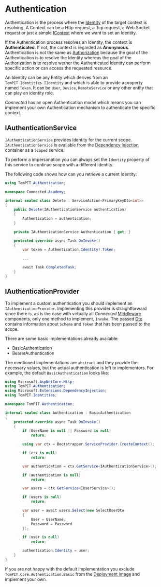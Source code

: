 # Authentication

Authentication is the process where the [Identity](../../Security/Identities.md) of the target context is resolving. A Context can be a Http request, a Tcp request, a Web Socket request or just a simple [IContext](../../ServiceLayer/IContext.md) where we want to set an Identity.

If the Authentication process resolves an Identity, the context is **Authenticated**. If not, the context is regarded as **Anonymous**. Authentication is not the same as [Authorization](../../Security/Authorization.md) because the goal of the Authentication is to resolve the Identity whereas the goal of the Authorization is to resolve wether the Authenticated Identity can perform specific action or can access the requested resource.

An Identity can be any Entity which derives from an `TomPIT.Identities.IIdentity` and which is able to provide a property named `Token`. It can be `User`, `Device`, `RemoteService` or any other entity that can play an identity role.

*Connected* has an open Authentication model which means you can implement your own Authentication mechanism to authenticate the specific context.

## IAuthenticationService

`IAuthenticationService` provides Identity for the current scope. `IAuthenticationService` is available from the [Dependency Injection](../DependencyInjection/README.md) container as a `Scoped` service.

To perform a impersonation you can always set the `Identity` property of this service to continue scope with a different Identity.

The following code shows how can you retrieve a current Identity:

```csharp
using TomPIT.Authentication;

namespace Connected.Academy;

internal sealed class Delete : ServiceAction<PrimaryKeyDto<int>>
{
	public Delete(IAuthenticationService authentication)
	{
		Authentication = authentication;
	}

	private IAuthenticationService Authentication { get; }

	protected override async Task OnInvoke()
	{
		var token = Authentication.Identity?.Token;

        ...

        await Task.CompletedTask;
	}
}
```

## IAuthenticationProvider

To implement a custom authentication you should implement an `IAuthenticationProvider`. Implementing this provider is straightforward since there is, as is the case with virtually all *Connected* [Middleware](../../ServiceLayer/Middleware.md) components, only one method to implement, `Invoke`. The passed [Dto](../Services/Dto.md) contains information about `Schema` and `Token` that has been passed to the scope.

There are some basic implementations already available:

- BasicAuthentication
- BearerAuthentication

The mentioned implementations are `abstract` and they provide the necessary values, but the actual authentication is left to implementors. For example, the default `BasicAuthentication` looks like:

```csharp
using Microsoft.AspNetCore.Http;
using TomPIT.Authentication;
using Microsoft.Extensions.DependencyInjection;
using TomPIT.Identities;

namespace TomPIT.Authentication;

internal sealed class Authentication : BasicAuthentication
{
	protected override async Task OnInvoke()
	{
		if (UserName is null || Password is null)
			return;

		using var ctx = Bootstrapper.ServiceProvider.CreateContext();

		if (ctx is null)
			return;

		var authentication = ctx.GetService<IAuthenticationService>();

		if (authentication is null)
			return;

		var users = ctx.GetService<IUserService>();

		if (users is null)
			return;

		var user = await users.Select(new SelectUserDto
		{
			User = UserName,
			Password = Password
		});

		if (user is null)
			return;

		authentication.Identity = user;
	}
}
```
If you are not happy with the default implementation you exclude `TomPIT.Core.Authentication.Basic` from the [Deployment Image](../../Deployment/Images.md) and implement your own.